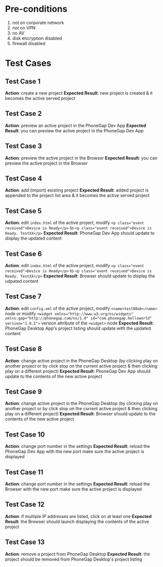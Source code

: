 # Pre-conditions

1. not on corporate network
1. not on VPN
1. no AV
1. disk encryption disabled
1. firewall disabled

# Test Cases

## Test Case 1

**Action**: create a new project
**Expected Result**: new project is created & it becomes the active served project

## Test Case 2

**Action**: preview an active project in the PhoneGap Dev App
**Expected Result**: you can preview the active project in the PhoneGap Dev App

## Test Case 3

**Action**: preview the active project in the Browser
**Expected Result**: you can preview the active project in the Browser

## Test Case 4

**Action**: add (import) existing project
**Expected Result**: added project is appended to the project list area & it becomes the active served project

## Test Case 5

**Action**: edit `index.html` of the active project, modify `<p class="event received">Device is Ready</p>` to `<p class="event received">Device is Ready. TestXX</p>`
**Expected Result**: PhoneGap Dev App should update to display the updated content

## Test Case 6

**Action**: edit `index.html` of the active project, modify `<p class="event received">Device is Ready</p>` to `<p class="event received">Device is Ready. TestXX</p>`
**Expected Result**: Browser should update to display the udpated content

## Test Case 7

**Action**: edit `config.xml` of the active project, modify `<name>test08ab</name>` node or modify `<widget xmlns="http://www.w3.org/ns/widgets" xmlns:gap="http://phonegap.com/ns/1.0" id="com.phonegap.helloworld" version="1.0.1">` version attribute of the `<widget>` node 
**Expected Result**: PhoneGap Desktop App's project listing should update with the updated content

## Test Case 8

**Action**: change active project in the PhoneGap Desktop (by clicking play on another project or by click stop on the current active project & then clicking play on a different project)
**Expected Result**: PhoneGap Dev App should update to the contents of the new active project

## Test Case 9

**Action**: change active project in the PhoneGap Desktop (by clicking play on another project or by click stop on the current active project & then clicking play on a different project)
**Expected Result**: Browser should update to the contents of the new active project

## Test Case 10

**Action**: change port number in the settings
**Expected Result**: reload the PhoneGap Dev App with the new port make sure the active project is displayed

## Test Case 11

**Action**: change port number in the settings
**Expected Result**: reload the Browser with the new port make sure the active project is displayed

## Test Case 12

**Action**: if multiple IP addresses are listed, click on at least one
**Expected Result**: the Browser should launch displaying the contents of the active project

## Test Case 13

**Action**: remove a project from PhoneGap Desktop
**Expected Result**: the project should be removed from PhoneGap Desktop's project listing 